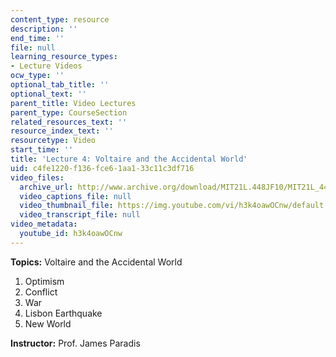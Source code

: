 ```yaml
---
content_type: resource
description: ''
end_time: ''
file: null
learning_resource_types:
- Lecture Videos
ocw_type: ''
optional_tab_title: ''
optional_text: ''
parent_title: Video Lectures
parent_type: CourseSection
related_resources_text: ''
resource_index_text: ''
resourcetype: Video
start_time: ''
title: 'Lecture 4: Voltaire and the Accidental World'
uid: c4fe1220-f136-fce6-1aa1-33c11c3df716
video_files:
  archive_url: http://www.archive.org/download/MIT21L.448JF10/MIT21L_448JF10_lec04_300k.mp4
  video_captions_file: null
  video_thumbnail_file: https://img.youtube.com/vi/h3k4oawOCnw/default.jpg
  video_transcript_file: null
video_metadata:
  youtube_id: h3k4oawOCnw
---
```


**Topics:** Voltaire and the Accidental World

1.  Optimism
2.  Conflict
3.  War
4.  Lisbon Earthquake
5.  New World

**Instructor:** Prof. James Paradis



